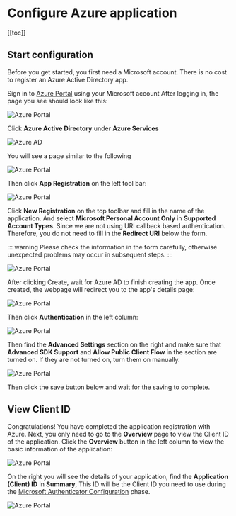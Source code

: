 # Configure Azure application

[[toc]]

## Start configuration

Before you get started, you first need a Microsoft account. There is no cost to register an Azure Active Directory app.

Sign in to [Azure Portal](https://portal.azure.com/#home) using your Microsoft account
After logging in, the page you see should look like this:

![Azure Portal](/img/projbobcat/installationAndConfig/configMSAuth/step_1.png)

Click **Azure Active Directory** under **Azure Services**

![Azure AD](/img/projbobcat/installationAndConfig/configMSAuth/azure_ad.png)

You will see a page similar to the following

![Azure Portal](/img/projbobcat/installationAndConfig/configMSAuth/step_2.png)

Then click **App Registration** on the left tool bar:

![Azure Portal](/img/projbobcat/installationAndConfig/configMSAuth/reg_app.png)

Click **New Registration** on the top toolbar and fill in the name of the application. And select **Microsoft Personal Account Only** in **Supported Account Types**.
Since we are not using URI callback based authentication. Therefore, you do not need to fill in the **Redirect URI** below the form.

::: warning
Please check the information in the form carefully, otherwise unexpected problems may occur in subsequent steps.
:::

![Azure Portal](/img/projbobcat/installationAndConfig/configMSAuth/step_3.png)

After clicking Create, wait for Azure AD to finish creating the app. Once created, the webpage will redirect you to the app's details page:

![Azure Portal](/img/projbobcat/installationAndConfig/configMSAuth/step_4.png)

Then click **Authentication** in the left column:

![Azure Portal](/img/projbobcat/installationAndConfig/configMSAuth/identity_verification.png)

Then find the **Advanced Settings** section on the right and make sure that **Advanced SDK Support** and **Allow Public Client Flow** in the section are turned on.
If they are not turned on, turn them on manually.

![Azure Portal](/img/projbobcat/installationAndConfig/configMSAuth/id_advanced_settings.png)

Then click the save button below and wait for the saving to complete.

## View Client ID

Congratulations! You have completed the application registration with Azure. Next, you only need to go to the **Overview** page to view the Client ID of the application.
Click the **Overview** button in the left column to view the basic information of the application:

![Azure Portal](/img/projbobcat/installationAndConfig/configMSAuth/about.png)

On the right you will see the details of your application, find the **Application (Client) ID** in **Summary**,
This ID will be the Client ID you need to use during the [Microsoft Authenticator Configuration](/enUS/projbobcat/installationAndConfig) phase.

![Azure Portal](/img/projbobcat/installationAndConfig/configMSAuth/about_block.png)
